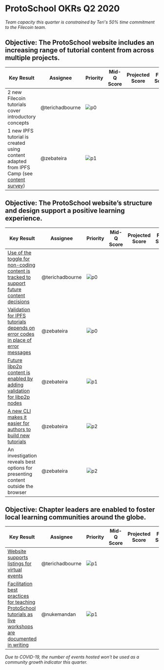 # ProtoSchool OKRs Q2 2020

_Team capacity this quarter is constrained by Teri's 50% time commitment to the Filecoin team._

## Objective: The ProtoSchool website includes an increasing range of tutorial content from across multiple projects.

| Key Result | Assignee | Priority | Mid-Q Score | Projected Score | Final Score |
| ---------- | -------- | -------- | ----------- |--------------- | ----------- |
| 2 new Filecoin tutorials cover introductory concepts | @terichadbourne |![p0](https://ipfs.io/ipfs/QmV88khHDJEXi7wo6o972MZWY661R9PhrZW6dvpFP6jnMn/p0.svg)|||||
| 1 new IPFS tutorial is created using content adapted from IPFS Camp (see [content survey](https://github.com/ProtoSchool/protoschool.github.io/issues/261)) | @zebateira |![p1](https://ipfs.io/ipfs/QmV88khHDJEXi7wo6o972MZWY661R9PhrZW6dvpFP6jnMn/p1.svg)|||||


## Objective: The ProtoSchool website’s structure and design support a positive learning experience.

| Key Result | Assignee | Priority | Mid-Q Score | Projected Score | Final Score |
| ---------- | -------- | -------- | ----------- | --------------- | ----------- |
| [Use of the toggle for non-coding content is tracked to support future content decisions](https://github.com/ProtoSchool/protoschool.github.io/issues/366) | @terichadbourne |![p0](https://ipfs.io/ipfs/QmV88khHDJEXi7wo6o972MZWY661R9PhrZW6dvpFP6jnMn/p0.svg)| |  |  |
| [Validation for IPFS tutorials depends on error codes in place of error messages](https://github.com/ProtoSchool/protoschool.github.io/issues/343)  | @zebateira | ![p0](https://ipfs.io/ipfs/QmV88khHDJEXi7wo6o972MZWY661R9PhrZW6dvpFP6jnMn/p0.svg)  |   |   |   ||
| [Future libp2p content is enabled by adding validation for libp2p nodes](https://github.com/ProtoSchool/protoschool.github.io/issues/229) | @zebateira | ![p1](https://ipfs.io/ipfs/QmV88khHDJEXi7wo6o972MZWY661R9PhrZW6dvpFP6jnMn/p1.svg)  |   |   |   ||
| [A new CLI makes it easier for authors to build new tutorials](https://github.com/ProtoSchool/protoschool.github.io/issues/350) | @zebateira | ![p2](https://ipfs.io/ipfs/QmV88khHDJEXi7wo6o972MZWY661R9PhrZW6dvpFP6jnMn/p2.svg)  |   |   |   ||
| An investigation reveals best options for presenting content outside the browser | @zebateira | ![p2](https://ipfs.io/ipfs/QmV88khHDJEXi7wo6o972MZWY661R9PhrZW6dvpFP6jnMn/p2.svg)  |   |   |   ||

## Objective: Chapter leaders are enabled to foster local learning communities around the globe.

| Key Result | Assignee | Priority | Mid-Q Score | Projected Score | Final Score |
| ---------- | -------- | -------- | ----------- | --------------- | ----------- |
| [Website supports listings for virtual events](https://github.com/ProtoSchool/protoschool.github.io/issues/409) | @terichadbourne | ![p1](https://ipfs.io/ipfs/QmV88khHDJEXi7wo6o972MZWY661R9PhrZW6dvpFP6jnMn/p1.svg)| | |  |
| [Facilitation best practices for teaching ProtoSchool tutorials as live workshops are documented in writing](https://github.com/ProtoSchool/organizing/issues/58) | @nukemandan |![p1](https://ipfs.io/ipfs/QmV88khHDJEXi7wo6o972MZWY661R9PhrZW6dvpFP6jnMn/p1.svg)  | |  | ||

_Due to COVID-19, the number of events hosted won't be used as a community growth indicator this quarter._
